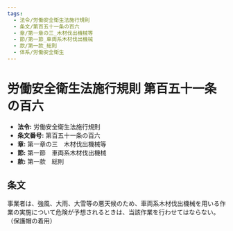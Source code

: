 ```yaml
---
tags:
  - 法令/労働安全衛生法施行規則
  - 条文/第百五十一条の百六
  - 章/第一章の三_木材伐出機械等
  - 節/第一節_車両系木材伐出機械
  - 款/第一款_総則
  - 体系/労働安全衛生
---
```

# 労働安全衛生法施行規則 第百五十一条の百六

- **法令:** 労働安全衛生法施行規則
- **条文番号:** 第百五十一条の百六
- **章:** 第一章の三　木材伐出機械等
- **節:** 第一節　車両系木材伐出機械
- **款:** 第一款　総則

## 条文
事業者は、強風、大雨、大雪等の悪天候のため、車両系木材伐出機械を用いる作業の実施について危険が予想されるときは、当該作業を行わせてはならない。
（保護帽の着用）

